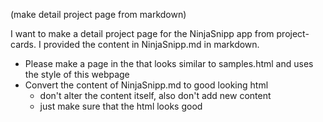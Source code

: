 
(make detail project page from markdown)

I want to make a detail project page for the NinjaSnipp app from project-cards. I provided the content in NinjaSnipp.md in markdown.

- Please make a page in the that looks similar to samples.html and uses the style of this webpage
- Convert the content of NinjaSnipp.md to good looking html
  - don't alter the content itself, also don't add new content
  - just make sure that the html looks good

